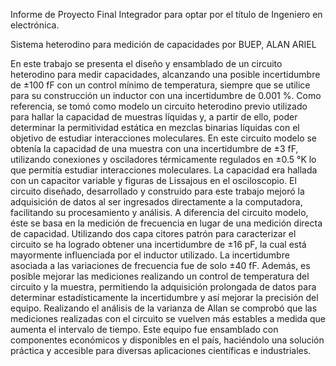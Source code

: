 Informe de Proyecto Final Integrador para optar por el título de Ingeniero en electrónica.

Sistema heterodino para medición de capacidades
por BUEP, ALAN ARIEL

En este trabajo se presenta el diseño y ensamblado de un circuito heterodino para medir capacidades, alcanzando una posible incertidumbre de ±100 fF con un control mínimo de temperatura, siempre que se utilice para su construcción un inductor con una incertidumbre de 0.001 %. Como referencia, se tomó como modelo un circuito heterodino previo utilizado para hallar la capacidad de muestras líquidas y, a partir de ello, poder determinar la permitividad estática en mezclas binarias líquidas con el objetivo de estudiar interacciones moleculares. En este circuito modelo se obtenía la capacidad de una muestra con una incertidumbre de ±3 fF, utilizando conexiones y osciladores térmicamente regulados en ±0.5 °K lo que permitía estudiar interacciones moleculares. La capacidad era hallada con un capacitor variable y
figuras de Lissajous en el osciloscopio.
El circuito diseñado, desarrollado y construido para este trabajo mejoró la adquisición de datos al ser ingresados directamente a la computadora, facilitando su procesamiento y análisis. A diferencia del circuito modelo, éste se basa en la medición de frecuencia en lugar de una medición directa de capacidad. Utilizando dos capa
citores patrón para caracterizar el circuito se ha logrado obtener una incertidumbre de ±16 pF, la cual está mayormente influenciada por el inductor utilizado. La incertidumbre asociada a las variaciones de frecuencia fue de solo ±40 fF. Además, es
posible mejorar las mediciones realizando un control de temperatura del circuito y la muestra, permitiendo la adquisición prolongada de datos para determinar estadísticamente la incertidumbre y así mejorar la precisión del equipo. Realizando el
análisis de la varianza de Allan se comprobó que las mediciones realizadas con el circuito se vuelven más estables a medida que aumenta el intervalo de tiempo.
Este equipo fue ensamblado con componentes económicos y disponibles en el país, haciéndolo una solución práctica y accesible para diversas aplicaciones científicas e industriales.
